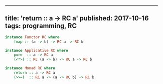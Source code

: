 --------------------------------------------------------------------------------
title: 'return :: a -> RC a'
published: 2017-10-16
tags: programming, RC
--------------------------------------------------------------------------------

```haskell
instance Functor RC where
    fmap :: (a -> b) -> RC a -> RC b
```

```haskell
instance Applicative RC where
    pure  :: a -> RC a
    (<*>) :: RC (a -> b) -> RC a -> RC b
```

```haskell
instance Monad RC where
    return :: a -> RC a
    (>>=)  :: RC a -> (a -> RC b) -> RC b
```
